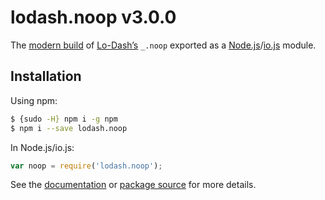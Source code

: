 # lodash.noop v3.0.0

The [modern build](https://github.com/lodash/lodash/wiki/Build-Differences) of [Lo-Dash’s](https://lodash.com/) `_.noop` exported as a [Node.js](http://nodejs.org/)/[io.js](https://iojs.org/) module.

## Installation

Using npm:

```bash
$ {sudo -H} npm i -g npm
$ npm i --save lodash.noop
```

In Node.js/io.js:

```js
var noop = require('lodash.noop');
```

See the [documentation](https://lodash.com/docs#noop) or [package source](https://github.com/lodash/lodash/blob/3.0.0-npm-packages/lodash.noop) for more details.
